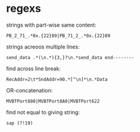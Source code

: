 # regexs

strings with part-wise same content:
```
PB_2_71_.*0x.{22}89|PB_71_2_.*0x.{22}89
```
strings acreoos multiple lines:
```
send_data .*(\n.*){3,}?\n.*send_data end--------
```
find across line break:
```
RecAddr=2\t*SndAddr=90.*[^\n]*\n.*Data 
```
OR-concatenation:
```
MVBTPort880|MVBTPort8A0|MVBTPort622
```
find not equal to giving string:
```
sap (?!19)
```
